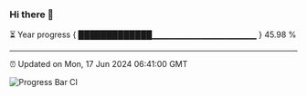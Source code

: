 ### Hi there 👋

⏳ Year progress { █████████████▁▁▁▁▁▁▁▁▁▁▁▁▁▁▁▁▁ } 45.98 %

---

⏰ Updated on Mon, 17 Jun 2024 06:41:00 GMT

![Progress Bar CI](https://github.com/IshwaranRudhara/GIT-ACTION/workflows/Progress%20Bar%20CI/badge.svg)
